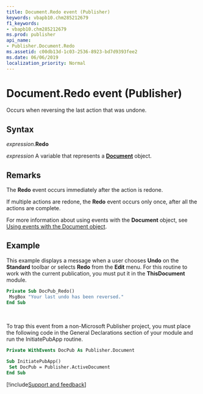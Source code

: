 ```yaml
---
title: Document.Redo event (Publisher)
keywords: vbapb10.chm285212679
f1_keywords:
- vbapb10.chm285212679
ms.prod: publisher
api_name:
- Publisher.Document.Redo
ms.assetid: c00db13d-1c03-2536-8923-bd7d9393fee2
ms.date: 06/06/2019
localization_priority: Normal
---
```



# Document.Redo event (Publisher)

Occurs when reversing the last action that was undone.


## Syntax

_expression_.**Redo**

_expression_ A variable that represents a **[Document](Publisher.Document.md)** object.


## Remarks

The **Redo** event occurs immediately after the action is redone.

If multiple actions are redone, the **Redo** event occurs only once, after all the actions are complete.

For more information about using events with the **Document** object, see [Using events with the Document object](../publisher/Concepts/using-events-with-the-document-object-publisher.md).


## Example

This example displays a message when a user chooses **Undo** on the **Standard** toolbar or selects **Redo** from the **Edit** menu. For this routine to work with the current publication, you must put it in the **ThisDocument** module.

```vb
Private Sub DocPub_Redo() 
 MsgBox "Your last undo has been reversed." 
End Sub
```

<br/>

To trap this event from a non-Microsoft Publisher project, you must place the following code in the General Declarations section of your module and run the InitiatePubApp routine.

```vb
Private WithEvents DocPub As Publisher.Document 
 
Sub InitiatePubApp() 
 Set DocPub = Publisher.ActiveDocument 
End Sub
```

[!include[Support and feedback](~/includes/feedback-boilerplate.md)]